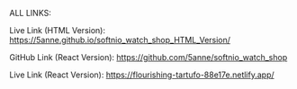 ALL LINKS:

Live Link (HTML Version): https://5anne.github.io/softnio_watch_shop_HTML_Version/

GitHub Link (React Version): https://github.com/5anne/softnio_watch_shop

Live Link (React Version): https://flourishing-tartufo-88e17e.netlify.app/
